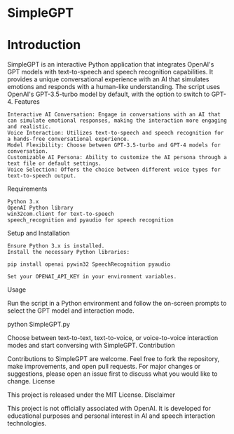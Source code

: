 # SimpleGPT
# Introduction

SimpleGPT is an interactive Python application that integrates OpenAI's GPT models with text-to-speech and speech recognition capabilities. It provides a unique conversational experience with an AI that simulates emotions and responds with a human-like understanding. The script uses OpenAI's GPT-3.5-turbo model by default, with the option to switch to GPT-4.
Features

    Interactive AI Conversation: Engage in conversations with an AI that can simulate emotional responses, making the interaction more engaging and realistic.
    Voice Interaction: Utilizes text-to-speech and speech recognition for a hands-free conversational experience.
    Model Flexibility: Choose between GPT-3.5-turbo and GPT-4 models for conversation.
    Customizable AI Persona: Ability to customize the AI persona through a text file or default settings.
    Voice Selection: Offers the choice between different voice types for text-to-speech output.

Requirements

    Python 3.x
    OpenAI Python library
    win32com.client for text-to-speech
    speech_recognition and pyaudio for speech recognition

Setup and Installation

    Ensure Python 3.x is installed.
    Install the necessary Python libraries:

    pip install openai pywin32 SpeechRecognition pyaudio

    Set your OPENAI_API_KEY in your environment variables.

Usage

Run the script in a Python environment and follow the on-screen prompts to select the GPT model and interaction mode.

python SimpleGPT.py

Choose between text-to-text, text-to-voice, or voice-to-voice interaction modes and start conversing with SimpleGPT.
Contribution

Contributions to SimpleGPT are welcome. Feel free to fork the repository, make improvements, and open pull requests. For major changes or suggestions, please open an issue first to discuss what you would like to change.
License

This project is released under the MIT License.
Disclaimer

This project is not officially associated with OpenAI. It is developed for educational purposes and personal interest in AI and speech interaction technologies.
